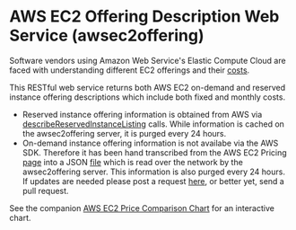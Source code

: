 AWS EC2 Offering Description Web Service (awsec2offering)
==============
Software vendors using Amazon Web Service's Elastic Compute Cloud are faced with understanding different EC2 offerings and their [costs](http://aws.amazon.com/ec2/purchasing-options/reserved-instances/).

This RESTful web service returns both AWS EC2 on-demand and reserved instance offering descriptions which include both fixed and monthly costs.
- Reserved instance offering information is obtained from AWS via [describeReservedInstanceListing](http://docs.aws.amazon.com/AWSJavaSDK/latest/javadoc/com/amazonaws/services/ec2/AmazonEC2Client.html#describeReservedInstancesListings()) calls.  While information is cached on the awsec2offering server, it is purged every 24 hours.
- On-demand instance offering information is not availabe via the AWS SDK.  Therefore it has been hand transcribed from the AWS EC2 Pricing [page](http://aws.amazon.com/ec2/pricing/) into a JSON [file](https://github.com/kenklin/awsec2offering/blob/master/src/main/resources/aws-ec2-ondemand.json) which is read over the network by the awsec2offering server.  This information is also purged every 24 hours.  If updates are needed please post a request [here](https://github.com/kenklin/awsec2offering/blob/master/src/main/resources/aws-ec2-ondemand.json), or better yet, send a pull request.

See the companion [AWS EC2 Price Comparison Chart](https://github.com/kenklin/aws-price-comparison-chart) for an interactive chart.
